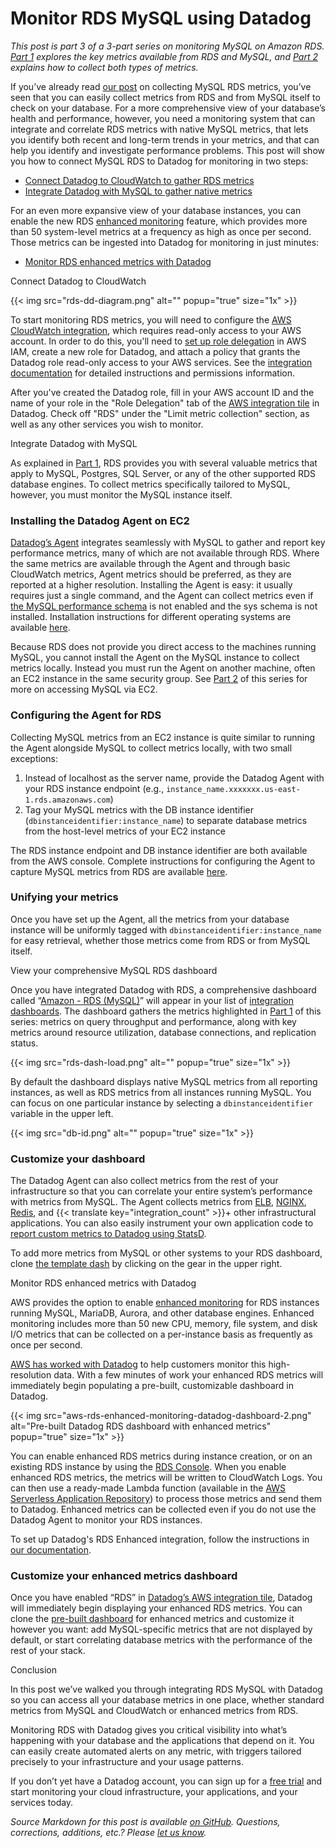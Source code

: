 # Monitor RDS MySQL using Datadog


*This post is part 3 of a 3-part series on monitoring MySQL on Amazon RDS. [Part 1](/blog/monitoring-rds-mysql-performance-metrics) explores the key metrics available from RDS and MySQL, and [Part 2](/blog/how-to-collect-rds-mysql-metrics) explains how to collect both types of metrics.*

If you’ve already read [our post](/blog/how-to-collect-rds-mysql-metrics) on collecting MySQL RDS metrics, you’ve seen that you can easily collect metrics from RDS and from MySQL itself to check on your database. For a more comprehensive view of your database’s health and performance, however, you need a monitoring system that can integrate and correlate RDS metrics with native MySQL metrics, that lets you identify both recent and long-term trends in your metrics, and that can help you identify and investigate performance problems. This post will show you how to connect MySQL RDS to Datadog for monitoring in two steps:



-   [Connect Datadog to CloudWatch to gather RDS metrics](#connect-datadog-to-cloudwatch)
-   [Integrate Datadog with MySQL to gather native metrics](#integrate-datadog-with-mysql)



For an even more expansive view of your database instances, you can enable the new RDS [enhanced monitoring](https://aws.amazon.com/blogs/aws/new-enhanced-monitoring-for-amazon-rds-mysql-5-6-mariadb-and-aurora/) feature, which provides more than 50 system-level metrics at a frequency as high as once per second. Those metrics can be ingested into Datadog for monitoring in just minutes:



-   [Monitor RDS enhanced metrics with Datadog](#monitor-rds-enhanced-metrics-with-datadog)



Connect Datadog to CloudWatch


{{< img src="rds-dd-diagram.png" alt="" popup="true" size="1x" >}}

To start monitoring RDS metrics, you will need to configure the [AWS CloudWatch integration](http://docs.datadoghq.com/integrations/aws/), which requires read-only access to your AWS account. In order to do this, you'll need to [set up role delegation](https://docs.aws.amazon.com/IAM/latest/UserGuide/best-practices.html#delegate-using-roles) in AWS IAM, create a new role for Datadog, and attach a policy that grants the Datadog role read-only access to your AWS services. See the [integration documentation](https://docs.datadoghq.com/integrations/amazon_web_services/#setup) for detailed instructions and permissions information. 

After you've created the Datadog role, fill in your AWS account ID and the name of your role in the "Role Delegation" tab of the [AWS integration tile](https://app.datadoghq.com/account/settings#integrations/amazon_web_services) in Datadog. Check off "RDS" under the "Limit metric collection" section, as well as any other services you wish to monitor. 

Integrate Datadog with MySQL


As explained in [Part 1](/blog/monitoring-rds-mysql-performance-metrics), RDS provides you with several valuable metrics that apply to MySQL, Postgres, SQL Server, or any of the other supported RDS database engines. To collect metrics specifically tailored to MySQL, however, you must monitor the MySQL instance itself.

### Installing the Datadog Agent on EC2


[Datadog’s Agent](https://github.com/DataDog/dd-agent) integrates seamlessly with MySQL to gather and report key performance metrics, many of which are not available through RDS. Where the same metrics are available through the Agent and through basic CloudWatch metrics, Agent metrics should be preferred, as they are reported at a higher resolution. Installing the Agent is easy: it usually requires just a single command, and the Agent can collect metrics even if [the MySQL performance schema](/blog/how-to-collect-rds-mysql-metrics#querying-the-performance-schema-and-sys-schema) is not enabled and the sys schema is not installed. Installation instructions for different operating systems are available [here](https://app.datadoghq.com/account/settings#agent).

Because RDS does not provide you direct access to the machines running MySQL, you cannot install the Agent on the MySQL instance to collect metrics locally. Instead you must run the Agent on another machine, often an EC2 instance in the same security group. See [Part 2](/blog/how-to-collect-rds-mysql-metrics#connecting-to-your-rds-instance) of this series for more on accessing MySQL via EC2.

### Configuring the Agent for RDS


Collecting MySQL metrics from an EC2 instance is quite similar to running the Agent alongside MySQL to collect metrics locally, with two small exceptions:

1. Instead of localhost as the server name, provide the Datadog Agent with your RDS instance endpoint (e.g., `instance_name.xxxxxxx.us-east-1.rds.amazonaws.com`)
2. Tag your MySQL metrics with the DB instance identifier (`dbinstanceidentifier:instance_name`) to separate database metrics from the host-level metrics of your EC2 instance

The RDS instance endpoint and DB instance identifier are both available from the AWS console. Complete instructions for configuring the Agent to capture MySQL metrics from RDS are available [here](https://docs.datadoghq.com/integrations/awsrds/).

### Unifying your metrics


Once you have set up the Agent, all the metrics from your database instance will be uniformly tagged with `dbinstanceidentifier:instance_name` for easy retrieval, whether those metrics come from RDS or from MySQL itself.

View your comprehensive MySQL RDS dashboard


Once you have integrated Datadog with RDS, a comprehensive dashboard called “[Amazon - RDS (MySQL)](https://app.datadoghq.com/screen/integration/aws_rds_mysql)” will appear in your list of [integration dashboards](https://app.datadoghq.com/dash/list). The dashboard gathers the metrics highlighted in [Part 1](/blog/monitoring-rds-mysql-performance-metrics) of this series: metrics on query throughput and performance, along with key metrics around resource utilization, database connections, and replication status.

{{< img src="rds-dash-load.png" alt="" popup="true" size="1x" >}}

By default the dashboard displays native MySQL metrics from all reporting instances, as well as RDS metrics from all instances running MySQL. You can focus on one particular instance by selecting a `dbinstanceidentifier` variable in the upper left.

{{< img src="db-id.png" alt="" popup="true" size="1x" >}}

### Customize your dashboard


The Datadog Agent can also collect metrics from the rest of your infrastructure so that you can correlate your entire system’s performance with metrics from MySQL. The Agent collects metrics from [ELB](/blog/top-elb-health-and-performance-metrics/), [NGINX](/blog/how-to-monitor-nginx/), [Redis](/blog/how-to-monitor-redis-performance-metrics/), and {{< translate key="integration_count" >}}+ other infrastructural applications. You can also easily instrument your own application code to [report custom metrics to Datadog using StatsD](/blog/statsd/).

To add more metrics from MySQL or other systems to your RDS dashboard, clone [the template dash](https://app.datadoghq.com/screen/integration/aws_rds_mysql) by clicking on the gear in the upper right.

Monitor RDS enhanced metrics with Datadog


AWS provides the option to enable [enhanced monitoring](https://docs.aws.amazon.com/AmazonRDS/latest/UserGuide/USER_Monitoring.OS.html) for RDS instances running MySQL, MariaDB, Aurora, and other database engines. Enhanced monitoring includes more than 50 new CPU, memory, file system, and disk I/O metrics that can be collected on a per-instance basis as frequently as once per second.

[AWS has worked with Datadog](https://aws.amazon.com/blogs/aws/using-enhanced-rds-monitoring-with-datadog/) to help customers monitor this high-resolution data. With a few minutes of work your enhanced RDS metrics will immediately begin populating a pre-built, customizable dashboard in Datadog.

{{< img src="aws-rds-enhanced-monitoring-datadog-dashboard-2.png" alt="Pre-built Datadog RDS dashboard with enhanced metrics" popup="true" size="1x" >}}

You can enable enhanced RDS metrics during instance creation, or on an existing RDS instance by using the [RDS Console](https://console.aws.amazon.com/rds/home). When you enable enhanced RDS metrics, the metrics will be written to CloudWatch Logs. You can then use a ready-made Lambda function (available in the [AWS Serverless Application Repository](/blog/datadog-in-aws-serverless/)) to process those metrics and send them to Datadog. Enhanced metrics can be collected even if you do not use the Datadog Agent to monitor your RDS instances.

To set up Datadog's RDS Enhanced integration, follow the instructions in [our documentation](https://docs.datadoghq.com/integrations/amazon_rds/#enhanced-rds-integration).

### Customize your enhanced metrics dashboard


Once you have enabled “RDS” in [Datadog’s AWS integration tile](https://app.datadoghq.com/account/settings#integrations/amazon_web_services), Datadog will immediately begin displaying your enhanced RDS metrics. You can clone the [pre-built dashboard](https://app.datadoghq.com/dash/integration/aws_rds_enhanced_metrics) for enhanced metrics and customize it however you want: add MySQL-specific metrics that are not displayed by default, or start correlating database metrics with the performance of the rest of your stack.

Conclusion


In this post we’ve walked you through integrating RDS MySQL with Datadog so you can access all your database metrics in one place, whether standard metrics from MySQL and CloudWatch or enhanced metrics from RDS.

Monitoring RDS with Datadog gives you critical visibility into what’s happening with your database and the applications that depend on it. You can easily create automated alerts on any metric, with triggers tailored precisely to your infrastructure and your usage patterns.

If you don’t yet have a Datadog account, you can sign up for a <a href="#" class="sign-up-trigger">free trial</a> and start monitoring your cloud infrastructure, your applications, and your services today.



*Source Markdown for this post is available [on GitHub](https://github.com/DataDog/the-monitor/blob/master/rds-mysql/monitor_rds_mysql_using_datadog.md). Questions, corrections, additions, etc.? Please [let us know](https://github.com/DataDog/the-monitor/issues).*

